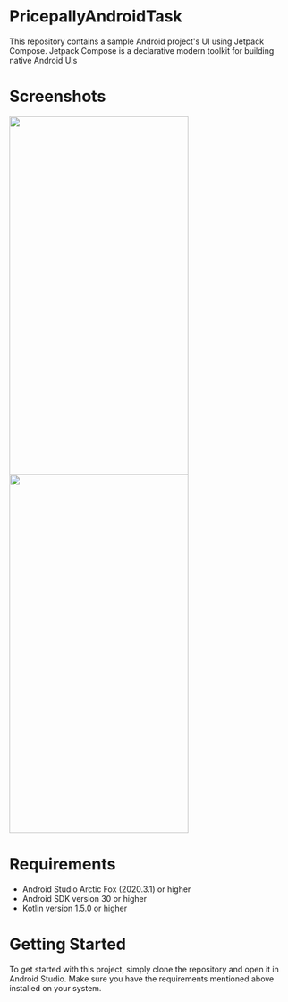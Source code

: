 # PricepallyAndroidTask

This repository contains a sample Android project's UI using Jetpack Compose.
Jetpack Compose is a declarative modern toolkit for building native Android UIs

# Screenshots
<img src="https://user-images.githubusercontent.com/34775925/229384288-f6225d69-cefe-4ae4-9ace-0e8bcec0c989.png" width="320" height="640xd"> <img src="https://user-images.githubusercontent.com/34775925/229384740-7449022b-bfac-4f8a-9bef-f5dba212ff21.png" width="320" height="640xd">

# Requirements
- Android Studio Arctic Fox (2020.3.1) or higher
- Android SDK version 30 or higher
- Kotlin version 1.5.0 or higher

# Getting Started
To get started with this project, simply clone the repository and open it in Android Studio. Make sure you have the requirements mentioned above installed on your system.
